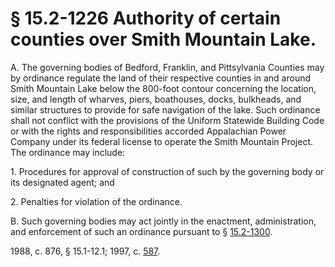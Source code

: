 # § 15.2-1226 Authority of certain counties over Smith Mountain Lake.

<p>A. The governing bodies of Bedford, Franklin, and Pittsylvania Counties may by ordinance regulate the land of their respective counties in and around Smith Mountain Lake below the 800-foot contour concerning the location, size, and length of wharves, piers, boathouses, docks, bulkheads, and similar structures to provide for safe navigation of the lake. Such ordinance shall not conflict with the provisions of the Uniform Statewide Building Code or with the rights and responsibilities accorded Appalachian Power Company under its federal license to operate the Smith Mountain Project. The ordinance may include:</p><p>1. Procedures for approval of construction of such by the governing body or its designated agent; and</p><p>2. Penalties for violation of the ordinance.</p><p>B. Such governing bodies may act jointly in the enactment, administration, and enforcement of such an ordinance pursuant to § <a href='https://law.lis.virginia.gov/vacode/15.2-1300/'>15.2-1300</a>.</p><div>1988, c. 876, § 15.1-12.1; 1997, c. <a href='http://lis.virginia.gov/cgi-bin/legp604.exe?971+ful+CHAP0587'>587</a>.</div>